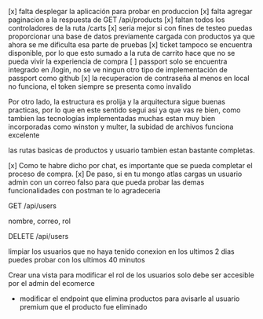 [x] falta desplegar la aplicación para probar en produccion
[x] falta agregar paginacion a la respuesta de GET /api/products
[x] faltan todos los controladores de la ruta /carts
[x] seria mejor si con fines de testeo puedas proporcionar una base de datos previamente cargada con productos ya que ahora se me dificulta esa parte de pruebas
[x] ticket tampoco se encuentra disponible, por lo que esto sumado a la ruta de carrito hace que no se pueda vivir la experiencia de compra
[ ] passport solo se encuentra integrado en /login, no se ve ningun otro tipo de implementación de passport como github 
[x] la recuperacion de contraseña al menos en local no funciona, el token siempre se presenta como invalido

Por otro lado, la estructura es prolija y la arquitectura sigue buenas practicas, por lo que en este sentido segui así ya que vas re bien, como tambien las tecnologías implementadas muchas estan muy bien incorporadas como winston y multer, la subidad de archivos funciona excelente

las rutas basicas de productos y usuario tambien estan bastante completas. 

[x] Como te habre dicho por chat, es importante que se pueda completar el proceso de compra.
[x] De paso, si en tu mongo atlas cargas un usuario admin con un correo falso para que pueda probar las demas funcionalidades con postman te lo agradeceria

GET /api/users

nombre, correo, rol

DELETE /api/users

limpiar los usuarios que no haya tenido conexion en los ultimos 2 dias
puedes probar con los ultimos 40 minutos

Crear una vista para modificar el rol de los usuarios solo debe ser accesible por el admin del ecomerce

* modificar el endpoint que elimina productos para avisarle al usuario premium que el producto fue eliminado